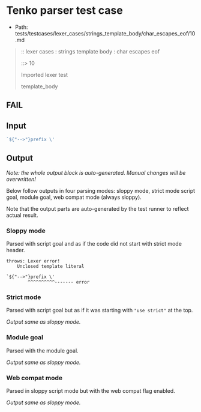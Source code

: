 # Tenko parser test case

- Path: tests/testcases/lexer_cases/strings_template_body/char_escapes_eof/10.md

> :: lexer cases : strings template body : char escapes eof
>
> ::> 10
>
> Imported lexer test
>
> template_body

## FAIL

## Input

`````js
`${"-->"}prefix \'
`````

## Output

_Note: the whole output block is auto-generated. Manual changes will be overwritten!_

Below follow outputs in four parsing modes: sloppy mode, strict mode script goal, module goal, web compat mode (always sloppy).

Note that the output parts are auto-generated by the test runner to reflect actual result.

### Sloppy mode

Parsed with script goal and as if the code did not start with strict mode header.

`````
throws: Lexer error!
    Unclosed template literal

`${"-->"}prefix \'
        ^^^^^^^^^^------- error
`````

### Strict mode

Parsed with script goal but as if it was starting with `"use strict"` at the top.

_Output same as sloppy mode._

### Module goal

Parsed with the module goal.

_Output same as sloppy mode._

### Web compat mode

Parsed in sloppy script mode but with the web compat flag enabled.

_Output same as sloppy mode._
